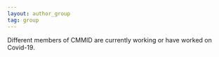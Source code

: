 ```yaml
---
layout: author_group
tag: group
---
```


Different members of CMMID are currently working or have worked on Covid-19.